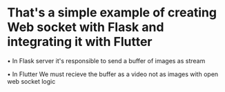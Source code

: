 # That's a simple example of creating Web socket with Flask and integrating it with Flutter
• In Flask server it's responsible to send a buffer of images as stream

• In Flutter We must recieve the buffer as a video not as images with open web socket logic
